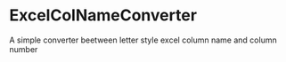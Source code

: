# ExcelColNameConverter
A simple converter beetween letter style excel column name and column number

